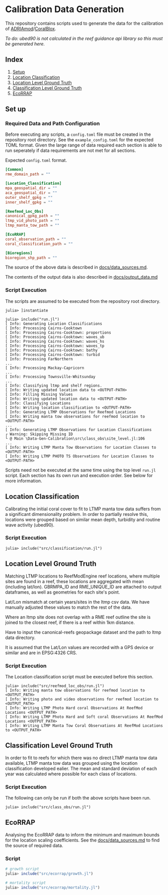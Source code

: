 # Calibration Data Generation

This repository contains scripts used to generate the data for the calibration of
[ADRIAmod](https://github.com/open-AIMS/ADRIA.jl)/[CoralBlox](https://github.com/open-AIMS/CoralBlox.jl).

*To do: ubed90 is not calculated in the reef guidance api library so this must be
generated here.*

## Index

1. [Setup](#set-up)
2. [Location Classification](#location-classification)
3. [Location Level Ground Truth](#location-level-ground-truth)
4. [Classification Level Ground Truth](#classification-level-ground-truth)
4. [EcoRRAP](#EcoRRAP)

## Set up

### Required Data and Path Configuration

Before executing any scripts, a `config.toml` file must be created in the repository root
directory. See the `example_config.toml` for the expected TOML format. Given the large range
of data required each section is able to run seperately if data requirements are not met for
all sections.

Expected `config.toml` format.

```toml
[Common]
rme_domain_path = ""

[Location_Classification]
mpa_geospatial_dir = ""
aca_geospatial_dir = ""
outer_shelf_gpkg = ""
inner_shelf_gpkg = ""

[Reefmod_Loc_Obs]
canonical_gpkg_path = ""
ltmp_vid_photo_path = ""
ltmp_manta_tow_path = ""

[EcoRRAP]
coral_observation_path = ""
coral_classification_path = ""

[Bioregions]
bioregion_shp_path = ""
```

The source of the above data is described in [docs/data_sources.md](https://github.com/DanTanAtAims/Data-Gen-Calibration/blob/main/docs/data_sources.md).

The contents of the output data is also described in [docs/output_data.md](https://github.com/DanTanAtAims/Data-Gen-Calibration/blob/main/docs/output_data.md)

### Script Execution

The scripts are assumed to be executed from the repository root directory.

```julia-repl
julia> ]instantiate

julia> include("run.jl")
[ Info: Generating Location Classifications
[ Info: Processing Cairns-Cooktown
[ Info: Processing Cairns-Cooktown: proportions
[ Info: Processing Cairns-Cooktown: waves_ub
[ Info: Processing Cairns-Cooktown: waves_hs
[ Info: Processing Cairns-Cooktown: waves_tp
[ Info: Processing Cairns-Cooktown: bathy
[ Info: Processing Cairns-Cooktown: turbid
[ Info: Processing FarNorthern
...
[ Info: Processing Mackay-Capricorn
...
[ Info: Processing Townsville-Whitsunday
...
[ Info: Classifying ltmp and shelf regions.
[ Info: Writing updated location data to <OUTPUT-PATH>
[ Info: Filling Missing Values
[ Info: Writing updated location data to <OUTPUT-PATH>
[ Info: Classifying Locations
[ Info: Writing location classification to <OUTPUT-PATH>
[ Info: Generating LTMP Observations for Reefmod Locations
[ Info: Writing manta tow observations for reefmod location to <OUTPUT-PATH>
...
[ Info: Generating LTMP Observations for Location Classifications
┌ Warning: Skipping Missing ID
└ @ Main \Data-Gen-Calibration\src\class_obs\site_level.jl:106
...
[ Info: Writing LTMP Manta Tow Observations for Location Classes to <OUTPUT-PATH>
[ Info: Writing LTMP PHOTO TS Observations for Location Classes to <OUTPUT-PATH>
```

Scripts need not be executed at the same time using the top level `run.jl` script. Each
section has its own run and execution order. See below for more information.

## Location Classification

Calibrating the initial coral cover to fit to LTMP manta tow data suffers from a significant
dimensionality problem. In order to partially resolve this, locations were grouped based on
similar mean depth, turbidity and routine wave activity (ubed90).

### Script Execution

```julia-repl
julia> include("src/classification/run.jl")
```

## Location Level Ground Truth

[comment]: <> (The following was written by Ben Grier)

Matching LTMP locations to ReefModEngine reef locations, where multiple sites are found in a
reef, these locations are aggregated with mean (including lat/lon). GBRMPA_ID and
RME_UNIQUE_ID are attached to output dataframes, as well as geometries for each site's point.

Lat/Lon mismatch at certain years/sites in the ltmp csv data. We have manually adjusted
these values to match the rest of the data.

Where an ltmp site does not overlap with a RME reef outline the site is joined to the
closest reef, if there is a reef within 1km distance.

Have to input the canonical-reefs geopackage dataset and the path to ltmp data directory.

It is assumed that the Lat/Lon values are recorded with a GPS device or similar and are in
EPSG:4326 CRS.

[comment]: <> (Contribution by Ben Grier end here)

### Script Execution

The Location classification script must be executed before this section.

```julia-repl
julia> include("src/reefmod_loc_obs/run.jl")
[ Info: Writing manta tow observations for reefmod location to <OUTPUT_PATH>
[ Info: Writing photo and video observations for reefmod location to <OUTPUT_PATH>
[ Info: Writing LTMP Photo Hard coral Observations At ReefMod Locations <OUTPUT_PATH>
[ Info: Writing LTMP Photo Hard and Soft coral Observations At ReefMod Locations <OUTPUT_PATH>
[ Info: Writing LTMP Manta Tow Coral Observations At ReefMod Locations to <OUTPUT_PATH>
```

## Classification Level Ground Truth

In order to fit to reefs for which there was no direct LTMP manta tow data available, LTMP
manta tow data was grouped using the location classification developed ealier. The mean and
standard deviation of each year was calculated where possible for each class of locations.

### Script Execution

The following can only be run if both the above scripts have been run.

```julia-repl
julia> include("src/class_obs/run.jl")
```

## EcoRRAP

Analysing the EcoRRAP data to inform the minimum and maximum bounds for the location scaling
coefficients. See the [docs/data_sources.md](https://github.com/DanTanAtAims/Data-Gen-Calibration/blob/main/docs/data_sources.md) to find the source of required data.

### Script

```julia
# growth script
julia> include("src/ecorrap/growth.jl")
```

```julia
# mortality script
julia> include("src/ecorrap/mortality.jl")
```

